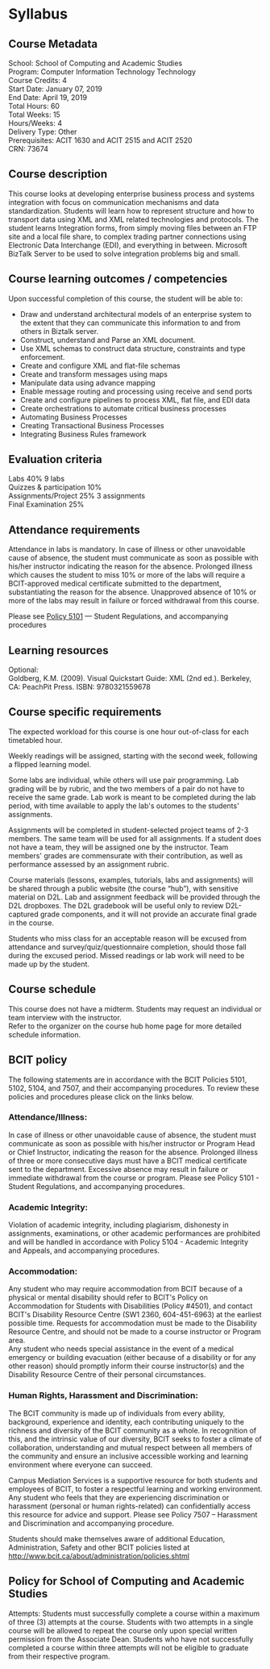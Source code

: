 # Syllabus

## Course Metadata

School: School of Computing and Academic Studies  
Program: Computer Information Technology Technology  
Course Credits: 4  
Start Date: January 07, 2019  
End Date: April 19, 2019  
Total Hours: 60  
Total Weeks: 15  
Hours/Weeks: 4  
Delivery Type: Other  
Prerequisites:  ACIT 1630 and ACIT 2515 and ACIT 2520  
CRN: 73674  

## Course description

This course looks at developing enterprise business process and systems 
integration with focus on communication mechanisms and data standardization. 
Students will learn how to represent structure and how to transport data using 
XML and XML related technologies and protocols. The student learns Integration forms, 
from simply moving files between an FTP site and a local file share, to complex 
trading partner connections using Electronic Data Interchange (EDI), and everything 
in between. Microsoft BizTalk Server to be used to solve integration problems big and small. 

## Course learning outcomes / competencies

Upon successful completion of this course, the student will be able to:  

- Draw and understand architectural models of an enterprise system to the extent that they can communicate this information to and from others in Biztalk server.
- Construct, understand and Parse an XML document.
- Use XML schemas to construct data structure, constraints and type enforcement.
- Create and configure XML and flat-file schemas
- Create and transform messages using maps
- Manipulate data using advance mapping
- Enable message routing and processing using receive and send ports
- Create and configure pipelines to process XML, flat file, and EDI data
- Create orchestrations to automate critical business processes
- Automating Business Processes
- Creating Transactional Business Processes
- Integrating Business Rules framework
  

## Evaluation criteria

Labs	40%	9 labs  
Quizzes & participation	10%	  
Assignments/Project	25%	3 assignments  
Final Examination	25%	

## Attendance requirements

Attendance in labs is mandatory. In case of illness or other unavoidable cause of absence, 
the student must communicate as soon as possible with his/her instructor indicating 
the reason for the absence. Prolonged illness which causes the student to miss 10% 
or more of the labs will require a BCIT-approved medical certificate submitted to 
the department, substantiating the reason for the absence. Unapproved absence of 
10% or more of the labs may result in failure or forced withdrawal from this course.

Please see [Policy 5101](http://www.bcit.ca/files/pdf/policies/5101.pdf) — Student Regulations, and accompanying procedures

## Learning resources

Optional:  
Goldberg, K.M. (2009). Visual Quickstart Guide: XML (2nd ed.). Berkeley, CA: PeachPit Press. ISBN: 9780321559678 

## Course specific requirements

The expected workload for this course is one hour out-of-class for each timetabled hour.

Weekly readings will be assigned, starting with the second week, following a flipped learning model.

Some labs are individual, while others will use pair programming. Lab grading 
will be by rubric, and the two members of a pair do not have to receive the same grade. 
Lab work is meant to be completed during the lab period, with time available to 
apply the lab's outomes to the students' assignments.

Assignments will be completed in student-selected project teams of 2-3 members. 
The same team will be used for all assignments. If a student does not have a team, 
they will be assigned one by the instructor. Team members' grades are commensurate 
with their contribution, as well as performance assessed by an assignment rubric.

Course materials (lessons, examples, tutorials, labs and assignments) will be 
shared through a public website (the course “hub”), with sensitive material on D2L. 
Lab and assignment feedback will be provided through the D2L dropboxes. 
The D2L gradebook will be useful only to review D2L-captured grade components, 
and it will not provide an accurate final grade in the course.

Students who miss class for an acceptable reason will be excused from attendance 
and survey/quiz/questionnaire completion, should those fall during the excused period. 
Missed readings or lab work will need to be made up by the student.


## Course schedule

This course does not have a midterm. Students may request an individual or team interview with the instructor.  
Refer to the organizer on the course hub home page for more detailed schedule information.  

## BCIT policy

The following statements are in accordance with the BCIT Policies 5101, 5102, 5104, and 7507, and their accompanying procedures. To review these policies and procedures please click on the links below.

### Attendance/Illness:
In case of illness or other unavoidable cause of absence, the student must communicate as soon as possible with his/her instructor or Program Head or Chief Instructor, indicating the reason for the absence. Prolonged illness of three or more consecutive days must have a BCIT medical certificate sent to the department. Excessive absence may result in failure or immediate withdrawal from the course or program. Please see Policy 5101 - Student Regulations, and accompanying
procedures.

### Academic Integrity:
Violation of academic integrity, including plagiarism, dishonesty in assignments, examinations, or other academic performances are prohibited and will be handled in accordance with Policy 5104 - Academic Integrity and Appeals, and accompanying procedures.

### Accommodation:
Any student who may require accommodation from BCIT because of a physical or mental disability should refer to BCIT's Policy on Accommodation for Students with Disabilities (Policy #4501), and contact BCIT's Disability Resource Centre (SW1 2360, 604-451-6963) at the earliest possible time. Requests for accommodation must be made to the Disability Resource Centre, and should not be made to a course instructor or Program area.  
Any student who needs special assistance in the event of a medical emergency or building evacuation (either because of a disability or for any other reason) should promptly inform their course instructor(s) and the Disability Resource Centre of their personal circumstances.

### Human Rights, Harassment and Discrimination:
The BCIT community is made up of individuals from every ability, background, experience and identity, each contributing uniquely to the richness and diversity of the BCIT community as a whole. In recognition of this, and the intrinsic value of our diversity, BCIT seeks to foster a climate of collaboration, understanding and mutual respect between all members of the community and ensure an inclusive accessible working and learning environment where everyone can succeed.

Campus Mediation Services is a supportive resource for both students and employees of BCIT, to foster a respectful learning and working environment. Any student who feels that they are experiencing discrimination or harassment (personal or human rights-related) can confidentially access this resource for advice and support. Please see Policy 7507 – Harassment and Discrimination and accompanying procedure.

Students should make themselves aware of additional Education, Administration, Safety and other BCIT policies listed at http://www.bcit.ca/about/administration/policies.shtml 

## Policy for School of Computing and Academic Studies

Attempts: Students must successfully complete a course within a maximum of three (3) attempts at
the course. Students with two attempts in a single course will be allowed to repeat the course only
upon special written permission from the Associate Dean. Students who have not successfully
completed a course within three attempts will not be eligible to graduate from their respective
program.

